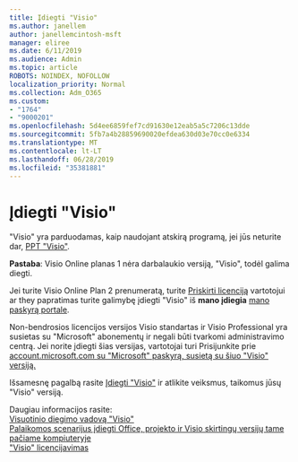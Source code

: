 ```yaml
---
title: Įdiegti "Visio"
ms.author: janellem
author: janellemcintosh-msft
manager: eliree
ms.date: 6/11/2019
ms.audience: Admin
ms.topic: article
ROBOTS: NOINDEX, NOFOLLOW
localization_priority: Normal
ms.collection: Adm_O365
ms.custom:
- "1764"
- "9000201"
ms.openlocfilehash: 5d4ee6859fef7cd91630e12eab5a5c7206c13dde
ms.sourcegitcommit: 5fb7a4b28859690020efdea630d03e70cc0e6334
ms.translationtype: MT
ms.contentlocale: lt-LT
ms.lasthandoff: 06/28/2019
ms.locfileid: "35381881"
---
```

# <a name="install-visio"></a>Įdiegti "Visio"

"Visio" yra parduodamas, kaip naudojant atskirą programą, jei jūs neturite dar, [PPT "Visio"](https://products.office.com/visio). 

**Pastaba**: Visio Online planas 1 nėra darbalaukio versiją, "Visio", todėl galima diegti.

Jei turite Visio Online Plan 2 prenumeratą, turite [Priskirti licenciją](https://docs.microsoft.com/office365/admin/subscriptions-and-billing/assign-licenses-to-users?wt.mc_id=OfficeAdm_ClientDIA_Alchemy1764) vartotojui ar they papratimas turite galimybę įdiegti "Visio" iš **mano įdiegia** [mano paskyrą portale](https://portal.office.com/account#installs). 

Non-bendrosios licencijos versijos Visio standartas ir Visio Professional yra susietas su "Microsoft" abonementų ir negali būti tvarkomi administravimo centrą. Jei norite įdiegti šias versijas, vartotojai turi Prisijunkite prie [account.microsoft.com su "Microsoft" paskyrą, susietą su šiuo "Visio" versiją.](https://account.microsoft.com)

Išsamesnę pagalbą rasite [Įdiegti "Visio"](https://support.office.com/article/f98f21e3-aa02-4827-9167-ddab5b025710?wt.mc_id=OfficeAdm_ClientDIA_Alchemy1764) ir atlikite veiksmus, taikomus jūsų "Visio" versiją.

Daugiau informacijos rasite:<br>
[Visuotinio diegimo vadovą "Visio"](https://docs.microsoft.com/deployoffice/deployment-guide-for-visio)<br>
[Palaikomos scenarijus įdiegti Office, projekto ir Visio skirtingų versijų tame pačiame kompiuteryje](https://docs.microsoft.com/deployoffice/install-different-office-visio-and-project-versions-on-the-same-computer)<br>
["Visio" licencijavimas](https://products.office.com/visio/microsoft-visio-volume-licensing-visio-for-multiple-users)